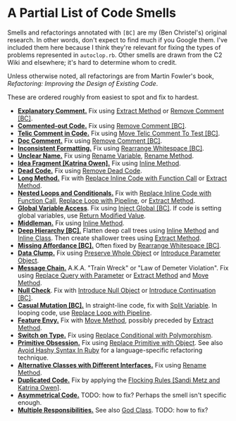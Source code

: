 # A Partial List of Code Smells

Smells and refactorings annotated with `[BC]` are my (Ben
Christel's) original research. In other words, don't expect
to find much if you Google them. I've included them here
because I think they're relevant for fixing the types of
problems represented in `autoclop.rb`. Other smells are
drawn from the C2 Wiki and elsewhere; it's hard to determine
whom to credit.

Unless otherwise noted, all refactorings are from Martin
Fowler's book, _Refactoring: Improving the Design of Existing Code_.

These are ordered roughly from easiest to spot and fix to hardest.

- [**Explanatory Comment.**]() Fix using [Extract Method]() or [Remove Comment [BC]]().
- [**Commented-out Code.**]() Fix using [Remove Comment [BC]]().
- [**Telic Comment in Code.**](telic-comment-in-code.md) Fix using [Move Telic Comment To Test
  [BC]]().
- [**Doc Comment.**]() Fix using [Remove Comment [BC]]().
- [**Inconsistent Formatting.**](inconsistent-formatting.md) Fix using [Rearrange
  Whitespace [BC]](../refactorings/rearrange-whitespace.md).
- [**Unclear Name.**]() Fix using [Rename
  Variable](https://refactoring.com/catalog/renameVariable.html),
  [Rename Method](https://refactoring.com/catalog/changeFunctionDeclaration.html).
- [**Idea Fragment [Katrina Owen].**](https://www.sitepoint.com/whats-in-a-name-anti-patterns-to-a-hard-problem/) Fix using [Inline Method]().
- [**Dead Code.**]() Fix using [Remove Dead Code](https://refactoring.com/catalog/removeDeadCode.html).
- [**Long Method.**]() Fix with [Replace Inline Code with Function Call](https://refactoring.com/catalog/replaceInlineCodeWithFunctionCall.html) or [Extract Method](https://refactoring.com/catalog/extractFunction.html).
- [**Nested Loops and Conditionals.**](http://wiki.c2.com/?ArrowAntiPattern) Fix with [Replace Inline Code with Function Call](https://refactoring.com/catalog/replaceInlineCodeWithFunctionCall.html), [Replace Loop with Pipeline](https://refactoring.com/catalog/replaceLoopWithPipeline.html), or [Extract Method](https://refactoring.com/catalog/extractFunction.html).
- [**Global Variable Access**](http://wiki.c2.com/?GlobalVariablesAreBad). Fix using [Inject Global [BC]](). If code is setting global variables, use [Return Modified Value](https://refactoring.com/catalog/returnModifiedValue.html).
- [**Middleman.**]() Fix using [Inline Method](https://refactoring.com/catalog/inlineFunction.html).
- [**Deep Hierarchy [BC].**]() Flatten deep call trees using [Inline Method](https://refactoring.com/catalog/inlineFunction.html) and [Inline Class](https://refactoring.com/catalog/inlineClass.html). Then create shallower trees using [Extract Method](https://refactoring.com/catalog/extractFunction.html).
- [**Missing Affordance [BC].**]() Often fixed by [Rearrange Whitespace [BC]]().
- [**Data Clump.**]() Fix using [Preserve Whole Object](https://refactoring.com/catalog/preserveWholeObject.html) or [Introduce Parameter Object](https://refactoring.com/catalog/introduceParameterObject.html).
- [**Message Chain.**]() A.K.A. "Train Wreck" or "Law of Demeter Violation". Fix using [Replace Query with Parameter](https://refactoring.com/catalog/replaceQueryWithParameter.html) or [Extract Method](https://refactoring.com/catalog/extractFunction.html) and [Move Method](https://refactoring.com/catalog/moveFunction.html).
- [**Null Check**](http://wiki.c2.com/?NullConsideredHarmful). Fix with [Introduce Null Object](https://refactoring.com/catalog/introduceSpecialCase.html) or [Introduce Continuation [BC]]().
- [**Casual Mutation [BC].**]() In straight-line code, fix with [Split Variable](https://refactoring.com/catalog/splitVariable.html). In looping code, use [Replace Loop with Pipeline](https://refactoring.com/catalog/replaceLoopWithPipeline.html).
- [**Feature Envy.**](http://wiki.c2.com/?FeatureEnvySmell) Fix with [Move Method](), possibly preceded by [Extract Method]().
- [**Switch on Type.**](http://wiki.c2.com/?SwitchStatementsSmell) Fix using [Replace Conditional with Polymorphism]().
- [**Primitive Obsession.**](http://wiki.c2.com/?PrimitiveObsession) Fix using [Replace Primitive with Object](). See also [Avoid Hashy Syntax In Ruby](http://wiki.c2.com/?AvoidHashySyntaxInRuby) for a language-specific refactoring technique.
- [**Alternative Classes with Different Interfaces.**](https://blog.codinghorror.com/code-smells/) Fix using [Rename Method](https://refactoring.com/catalog/changeFunctionDeclaration.html).
- [**Duplicated Code.**]() Fix by applying the [Flocking Rules [Sandi Metz and Katrina Owen]]().
- [**Asymmetrical Code.**](http://wiki.c2.com/?AsymmetricalCode) TODO: how to fix? Perhaps the smell isn't specific enough.
- [**Multiple Responsibilities.**](http://wiki.c2.com/?OneResponsibilityRule) See also [God Class](http://wiki.c2.com/?GodClass). TODO: how to fix?

